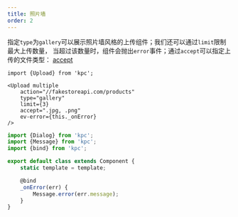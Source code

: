```yaml
---
title: 照片墙
order: 2
---
```


指定`type`为`gallery`可以展示照片墙风格的上传组件；我们还可以通过`limit`限制最大上传数量，
当超过该数量时，组件会抛出`error`事件；通过`accept`可以指定上传的文件类型：
[accept](https://developer.mozilla.org/en-US/docs/Web/HTML/Element/input#attr-accept)

```vdt
import {Upload} from 'kpc';

<Upload multiple
    action="//fakestoreapi.com/products"
    type="gallery"
    limit={3}
    accept=".jpg, .png"
    ev-error={this._onError}
/>
```

```js
import {Dialog} from 'kpc';
import {Message} from 'kpc';
import {bind} from 'kpc';

export default class extends Component {
    static template = template;

    @bind
    _onError(err) {
        Message.error(err.message);
    }
}
```
